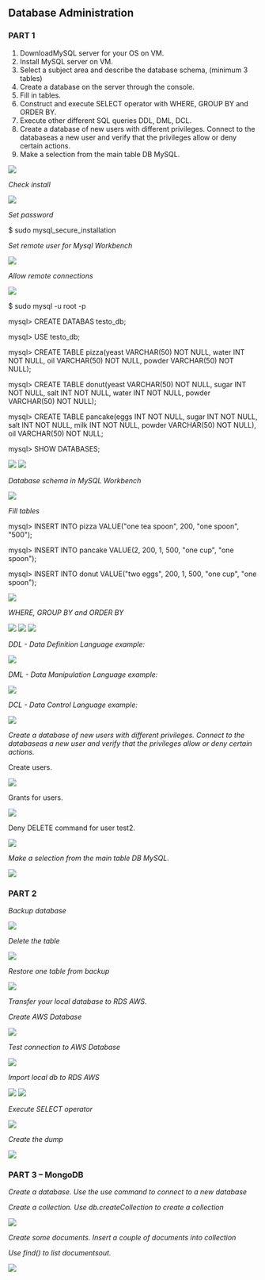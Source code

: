## Database Administration


### PART 1
1. DownloadMySQL server for your OS on VM.
2. Install MySQL server on VM.
3. Select a subject area and describe the database schema, (minimum 3 tables)
4. Create a database on the server through the console.
5. Fill in tables.
6. Construct and execute SELECT operator with WHERE, GROUP BY and ORDER BY.
7. Execute other different SQL queries DDL, DML, DCL.
8. Create a database of new users with different privileges. Connect to the databaseas a new user and verify that the privileges allow or deny certain actions.
9. Make a selection from the main table DB MySQL.

<img src="./docs/images/install_mysql.png" />


<em>Check install</em>

<img src="./docs/images/check_install.png" />

<em>Set password</em>

$ sudo mysql_secure_installation

<em>Set remote user for Mysql Workbench</em>

<img src="./docs/images/set_remote_user.png" />

<em>Allow remote connections</em>

<img src="./docs/images/allow_remote_connections.png" />

$ sudo mysql -u root -p

mysql> CREATE DATABAS testo_db;

mysql> USE testo_db;

mysql> CREATE TABLE pizza(yeast VARCHAR(50) NOT NULL, water INT NOT NULL, oil VARCHAR(50) NOT NULL, powder VARCHAR(50) NOT NULL);

mysql> CREATE TABLE donut(yeast VARCHAR(50) NOT NULL, sugar INT NOT NULL, salt INT NOT NULL, water INT NOT NULL, powder VARCHAR(50) NOT NULL);

mysql> CREATE TABLE pancake(eggs INT NOT NULL, sugar INT NOT NULL, salt INT NOT NULL, milk INT NOT NULL, powder VARCHAR(50) NOT NULL), oil VARCHAR(50) NOT NULL;
 
mysql> SHOW DATABASES;

<img src="./docs/images/show_databases.png" />

<img src="./docs/images/describe_tables.png" />

<em>Database schema in MySQL Workbench</em>

<img src="./docs/images/database_schema.png" />

<em>Fill tables</em>

mysql> INSERT INTO pizza VALUE("one tea spoon", 200, "one spoon", "500");

mysql> INSERT INTO pancake VALUE(2, 200, 1, 500, "one cup", "one spoon");

mysql> INSERT INTO donut VALUE("two eggs", 200, 1, 500, "one cup", "one spoon");

<img src="./docs/images/fill_tables.png" />

<em>WHERE, GROUP BY and ORDER BY</em>

<img src="./docs/images/select_where.png" />

<img src="./docs/images/select_group_by.png" />

<img src="./docs/images/select_order_by.png" />

<em> DDL - Data Definition Language example: </em>

<img src="./docs/images/DDL_example.png" />

<em> DML - Data Manipulation Language example: </em>

<img src="./docs/images/DML_example.png" />

<em> DCL - Data Control Language example: </em>

<img src="./docs/images/DCL_example.png" />

<em>Create a database of new users with different privileges. Connect to the databaseas a new user and verify that the privileges allow or deny certain actions.</em>

Create users.

<img src="./docs/images/create_users.png" />

Grants for users.

<img src="./docs/images/grants_for_users.png" />

Deny DELETE command for user test2.

<img src="./docs/images/deny_delete_for_test2_user.png" />

<em>Make a selection from the main table DB MySQL.</em>

<img src="./docs/images/select_from_main_db.png" />

### PART 2

<em>Backup database</em>

<img src="./docs/images/backup_database.png" />

<em>Delete the table</em>

<img src="./docs/images/delete_table.png" />

<em>Restore one table from backup</em>

<img src="./docs/images/restore_one_table_from_backup.png" />

<em>Transfer your local database to RDS AWS.</em>

<em>Create AWS Database</em>

<img src="./docs/images/create_aws_database.png" />

<em>Test connection to AWS Database</em>

<img src="./docs/images/MySQLWorkbench_test_connection.png" />

<em>Import local db to RDS AWS</em>

<img src="./docs/images/import_local_db_to_RDS AWS.png" />

<img src="./docs/images/local_db_in_AWS_DB.png" />

<em>Execute SELECT operator</em>

<img src="./docs/images/SELECT_in_AWS.png" />

<em>Create the dump</em> 

<img src="./docs/images/create_dump.png" />

### PART 3 – MongoDB

<em>Create a database. Use the use command to connect to a new database</em> 

<em>Create a collection. Use db.createCollection to create a collection</em>

<img src="./docs/images/create_mongo_db_and_collection.png" />

<em>Create some documents. Insert a couple of documents into collection</em>

<em>Use find() to list documentsout.</em>

<img src="./docs/images/mongodb_create_documents_find.png" />